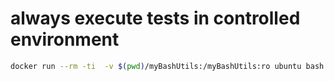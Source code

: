 
# always execute tests in controlled environment
```sh
docker run --rm -ti  -v $(pwd)/myBashUtils:/myBashUtils:ro ubuntu bash /myBashUtils/rsync/rsync_loop.test.sh
```   
